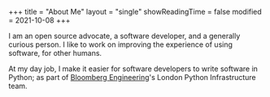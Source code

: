 +++
title = "About Me"
layout = "single"
showReadingTime = false
modified = 2021-10-08
+++

I am an open source advocate, a software developer, and a generally
curious person. I like to work on improving the experience of using
software, for other humans.

At my day job, I make it easier for software developers to write
software in Python; as part of [Bloomberg Engineering]'s London
Python Infrastructure team.

[bloomberg engineering]: https://www.techatbloomberg.com/
[how to say my name]: /media/how-to-say-pradyun.mp3
